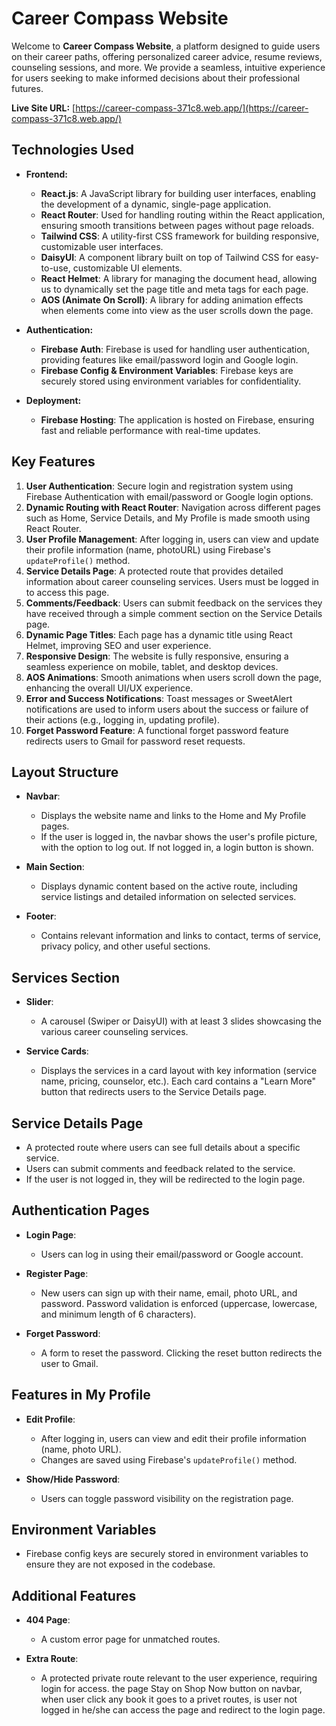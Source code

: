 # Career Compass Website

Welcome to **Career Compass Website**, a platform designed to guide users on their career paths, offering personalized career advice, resume reviews, counseling sessions, and more. We provide a seamless, intuitive experience for users seeking to make informed decisions about their professional futures.

**Live Site URL:** [https://career-compass-371c8.web.app/](https://career-compass-371c8.web.app/)

## Technologies Used

- **Frontend:** 
  - **React.js**: A JavaScript library for building user interfaces, enabling the development of a dynamic, single-page application.
  - **React Router**: Used for handling routing within the React application, ensuring smooth transitions between pages without page reloads.
  - **Tailwind CSS**: A utility-first CSS framework for building responsive, customizable user interfaces.
  - **DaisyUI**: A component library built on top of Tailwind CSS for easy-to-use, customizable UI elements.
  - **React Helmet**: A library for managing the document head, allowing us to dynamically set the page title and meta tags for each page.
  - **AOS (Animate On Scroll)**: A library for adding animation effects when elements come into view as the user scrolls down the page.

- **Authentication:**
  - **Firebase Auth**: Firebase is used for handling user authentication, providing features like email/password login and Google login.
  - **Firebase Config & Environment Variables**: Firebase keys are securely stored using environment variables for confidentiality.

- **Deployment:**
  - **Firebase Hosting**: The application is hosted on Firebase, ensuring fast and reliable performance with real-time updates.
  
## Key Features

1. **User Authentication**: Secure login and registration system using Firebase Authentication with email/password or Google login options.
2. **Dynamic Routing with React Router**: Navigation across different pages such as Home, Service Details, and My Profile is made smooth using React Router.
3. **User Profile Management**: After logging in, users can view and update their profile information (name, photoURL) using Firebase's `updateProfile()` method.
4. **Service Details Page**: A protected route that provides detailed information about career counseling services. Users must be logged in to access this page.
5. **Comments/Feedback**: Users can submit feedback on the services they have received through a simple comment section on the Service Details page.
6. **Dynamic Page Titles**: Each page has a dynamic title using React Helmet, improving SEO and user experience.
7. **Responsive Design**: The website is fully responsive, ensuring a seamless experience on mobile, tablet, and desktop devices.
8. **AOS Animations**: Smooth animations when users scroll down the page, enhancing the overall UI/UX experience.
9. **Error and Success Notifications**: Toast messages or SweetAlert notifications are used to inform users about the success or failure of their actions (e.g., logging in, updating profile).
10. **Forget Password Feature**: A functional forget password feature redirects users to Gmail for password reset requests.

## Layout Structure

- **Navbar**: 
  - Displays the website name and links to the Home and My Profile pages.
  - If the user is logged in, the navbar shows the user's profile picture, with the option to log out. If not logged in, a login button is shown.
  
- **Main Section**: 
  - Displays dynamic content based on the active route, including service listings and detailed information on selected services.

- **Footer**: 
  - Contains relevant information and links to contact, terms of service, privacy policy, and other useful sections.

## Services Section

- **Slider**: 
  - A carousel (Swiper or DaisyUI) with at least 3 slides showcasing the various career counseling services.
  
- **Service Cards**: 
  - Displays the services in a card layout with key information (service name, pricing, counselor, etc.). Each card contains a "Learn More" button that redirects users to the Service Details page.

## Service Details Page

- A protected route where users can see full details about a specific service.
- Users can submit comments and feedback related to the service.
- If the user is not logged in, they will be redirected to the login page.

## Authentication Pages

- **Login Page**: 
  - Users can log in using their email/password or Google account.
  
- **Register Page**: 
  - New users can sign up with their name, email, photo URL, and password. Password validation is enforced (uppercase, lowercase, and minimum length of 6 characters).
  
- **Forget Password**: 
  - A form to reset the password. Clicking the reset button redirects the user to Gmail.

## Features in My Profile

- **Edit Profile**: 
  - After logging in, users can view and edit their profile information (name, photo URL).
  - Changes are saved using Firebase's `updateProfile()` method.

- **Show/Hide Password**: 
  - Users can toggle password visibility on the registration page.

## Environment Variables

- Firebase config keys are securely stored in environment variables to ensure they are not exposed in the codebase.

## Additional Features

- **404 Page**: 
  - A custom error page for unmatched routes.

- **Extra Route**: 
  - A protected private route relevant to the user experience, requiring login for access. the page Stay on Shop Now button on navbar, when user click any book it goes to a privet routes, is user not logged in he/she can access the page and redirect to the login page.

